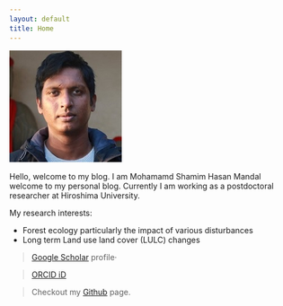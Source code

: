 ```yaml
---
layout: default
title: Home
---
```

![](/assets/images/mshmandal.png)

Hello, welcome to my blog. I am Mohamamd Shamim Hasan Mandal welcome to my personal blog. Currently I am working as a postdoctoral researcher at Hiroshima University.

My research interests:
   - Forest ecology particularly the impact of various disturbances
   - Long term Land use land cover (LULC) changes


> [Google Scholar](https://scholar.google.co.jp/citations?user=DzkOfcEAAAAJ&hl=en&oi=ao) profile· 

> [ORCID iD](https://orcid.org/0000-0002-2696-0021) 
 
> Checkout my [Github](https://github.com/mshmandal) page.


